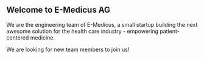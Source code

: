 ## Welcome to E-Medicus AG

We are the engineering team of E-Medicus, a small startup building the next awesome solution for the health care industry - empowering patient-centered medicine.

We are looking for new team members to join us!

